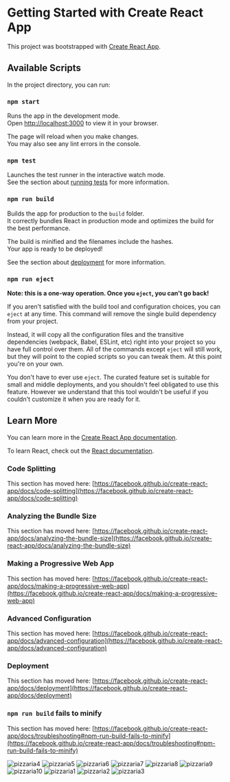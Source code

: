 # Getting Started with Create React App

This project was bootstrapped with [Create React App](https://github.com/facebook/create-react-app).

## Available Scripts

In the project directory, you can run:

### `npm start`

Runs the app in the development mode.\
Open [http://localhost:3000](http://localhost:3000) to view it in your browser.

The page will reload when you make changes.\
You may also see any lint errors in the console.

### `npm test`

Launches the test runner in the interactive watch mode.\
See the section about [running tests](https://facebook.github.io/create-react-app/docs/running-tests) for more information.

### `npm run build`

Builds the app for production to the `build` folder.\
It correctly bundles React in production mode and optimizes the build for the best performance.

The build is minified and the filenames include the hashes.\
Your app is ready to be deployed!

See the section about [deployment](https://facebook.github.io/create-react-app/docs/deployment) for more information.

### `npm run eject`

**Note: this is a one-way operation. Once you `eject`, you can't go back!**

If you aren't satisfied with the build tool and configuration choices, you can `eject` at any time. This command will remove the single build dependency from your project.

Instead, it will copy all the configuration files and the transitive dependencies (webpack, Babel, ESLint, etc) right into your project so you have full control over them. All of the commands except `eject` will still work, but they will point to the copied scripts so you can tweak them. At this point you're on your own.

You don't have to ever use `eject`. The curated feature set is suitable for small and middle deployments, and you shouldn't feel obligated to use this feature. However we understand that this tool wouldn't be useful if you couldn't customize it when you are ready for it.

## Learn More

You can learn more in the [Create React App documentation](https://facebook.github.io/create-react-app/docs/getting-started).

To learn React, check out the [React documentation](https://reactjs.org/).

### Code Splitting

This section has moved here: [https://facebook.github.io/create-react-app/docs/code-splitting](https://facebook.github.io/create-react-app/docs/code-splitting)

### Analyzing the Bundle Size

This section has moved here: [https://facebook.github.io/create-react-app/docs/analyzing-the-bundle-size](https://facebook.github.io/create-react-app/docs/analyzing-the-bundle-size)

### Making a Progressive Web App

This section has moved here: [https://facebook.github.io/create-react-app/docs/making-a-progressive-web-app](https://facebook.github.io/create-react-app/docs/making-a-progressive-web-app)

### Advanced Configuration

This section has moved here: [https://facebook.github.io/create-react-app/docs/advanced-configuration](https://facebook.github.io/create-react-app/docs/advanced-configuration)

### Deployment

This section has moved here: [https://facebook.github.io/create-react-app/docs/deployment](https://facebook.github.io/create-react-app/docs/deployment)

### `npm run build` fails to minify

This section has moved here: [https://facebook.github.io/create-react-app/docs/troubleshooting#npm-run-build-fails-to-minify](https://facebook.github.io/create-react-app/docs/troubleshooting#npm-run-build-fails-to-minify)


![pizzaria4](https://github.com/jayadev-patra2002/Pizzaria/assets/129044059/ef1bcf7a-d0ac-4125-9343-7ad66a44fac8)
![pizzaria5](https://github.com/jayadev-patra2002/Pizzaria/assets/129044059/062ef105-4786-4238-93e5-4b990a831e1a)
![pizzaria6](https://github.com/jayadev-patra2002/Pizzaria/assets/129044059/15115208-ffee-45d8-be0a-bb6c864be29b)
![pizzaria7](https://github.com/jayadev-patra2002/Pizzaria/assets/129044059/06b6116b-70a7-4945-8c20-541ba3313ef9)
![pizzaria8](https://github.com/jayadev-patra2002/Pizzaria/assets/129044059/68dab118-b1fb-4a71-9656-3ba1c6e9df87)
![pizzaria9](https://github.com/jayadev-patra2002/Pizzaria/assets/129044059/18308298-e0b7-4ae9-a7a9-8cf12e71c1b4)
![pizzaria10](https://github.com/jayadev-patra2002/Pizzaria/assets/129044059/c7ba3566-7985-440b-9e71-7ececb6cadc2)
![pizzaria1](https://github.com/jayadev-patra2002/Pizzaria/assets/129044059/b4a6cb94-ee64-4907-854d-f1cc61e7d14a)
![pizzaria2](https://github.com/jayadev-patra2002/Pizzaria/assets/129044059/3a830de5-b04b-49cb-a399-0c5618e67844)
![pizzaria3](https://github.com/jayadev-patra2002/Pizzaria/assets/129044059/f7003462-9457-412b-b540-f62bd98ec62e)

